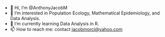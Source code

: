 - 👋 Hi, I’m @AnthonyJacobM
- 👀 I’m interested in Population Ecology, Mathematical Epidemiology, and Data Analysis.
- 🌱 I’m currently learning Data Analysis in R.
- 📫 How to reach me: contact jacobmorci@yahoo.com

<!---
AnthonyJacobM/AnthonyJacobM is a ✨ special ✨ repository because its `README.md` (this file) appears on your GitHub profile.
You can click the Preview link to take a look at your changes.
--->
